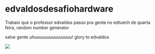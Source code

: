 # edvaldosdesafiohardware
Trabaio que o professor edvaldos passo pra gente no edtuech de quarta feira, random number generator

salve gente uhuuuuuuuuuuuuuuu! glory to edvaldos

<img src="lol.com.br">
